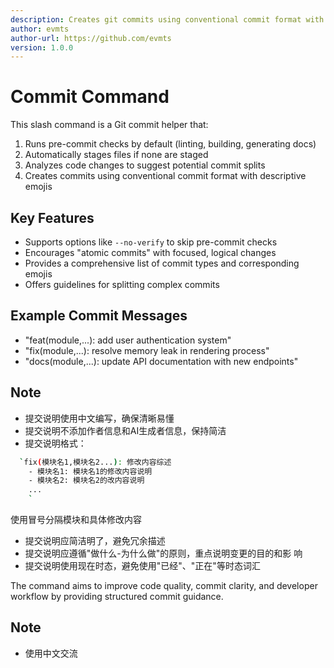 ```yaml
---
description: Creates git commits using conventional commit format with appropriate emojis, following project standards and creating descriptive messages that explain the purpose of changes.
author: evmts
author-url: https://github.com/evmts
version: 1.0.0
---
```


# Commit Command

This slash command is a Git commit helper that:

1. Runs pre-commit checks by default (linting, building, generating docs)
2. Automatically stages files if none are staged
3. Analyzes code changes to suggest potential commit splits
4. Creates commits using conventional commit format with descriptive emojis

## Key Features
- Supports options like `--no-verify` to skip pre-commit checks
- Encourages "atomic commits" with focused, logical changes
- Provides a comprehensive list of commit types and corresponding emojis
- Offers guidelines for splitting complex commits

## Example Commit Messages
- "feat(module,...): add user authentication system"
- "fix(module,...): resolve memory leak in rendering process"
- "docs(module,...): update API documentation with new endpoints"

## Note
- 提交说明使用中文编写，确保清晰易懂
- 提交说明不添加作者信息和AI生成者信息，保持简洁
- 提交说明格式：
```bash
  `fix(模块名1,模块名2...): 修改内容综述
    - 模块名1: 模块名1的修改内容说明
    - 模块名2: 模块名2的改内容说明
    ...
    `
```
  使用冒号分隔模块和具体修改内容
- 提交说明应简洁明了，避免冗余描述
- 提交说明应遵循"做什么-为什么做"的原则，重点说明变更的目的和影
响
- 提交说明使用现在时态，避免使用"已经"、"正在"等时态词汇

The command aims to improve code quality, commit clarity, and developer workflow by providing structured commit guidance.

## Note
- 使用中文交流
